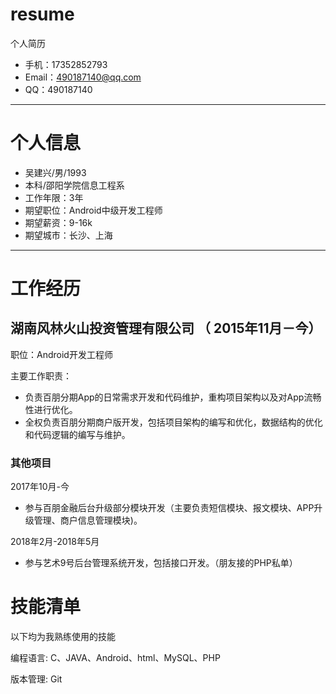 # resume
个人简历
- 手机：17352852793
- Email：490187140@qq.com 
- QQ：490187140

---

# 个人信息

- 吴建兴/男/1993 
- 本科/邵阳学院信息工程系 
- 工作年限：3年
- 期望职位：Android中级开发工程师
- 期望薪资：9-16k
- 期望城市：长沙、上海

---

# 工作经历

## 湖南风林火山投资管理有限公司 （ 2015年11月－今）

职位：Android开发工程师

主要工作职责：

- 负责百朋分期App的日常需求开发和代码维护，重构项目架构以及对App流畅性进行优化。
- 全权负责百朋分期商户版开发，包括项目架构的编写和优化，数据结构的优化和代码逻辑的编写与维护。



### 其他项目
2017年10月-今
- 参与百朋金融后台升级部分模块开发（主要负责短信模块、报文模块、APP升级管理、商户信息管理模块)。

2018年2月-2018年5月
- 参与艺术9号后台管理系统开发，包括接口开发。（朋友接的PHP私单）

# 技能清单

以下均为我熟练使用的技能

编程语言:  C、JAVA、Android、html、MySQL、PHP

版本管理:  Git




